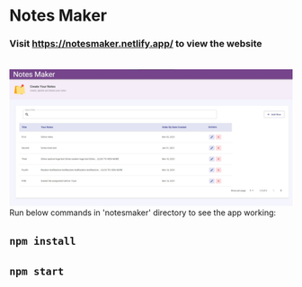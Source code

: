 # Notes Maker
### Visit https://notesmaker.netlify.app/ to view the website <br/><br/>

![Screenshot](Screenshot.jpg)<br/>
Run below commands in 'notesmaker' directory to see the app working: 
## `npm install`
## `npm start`<br/>

